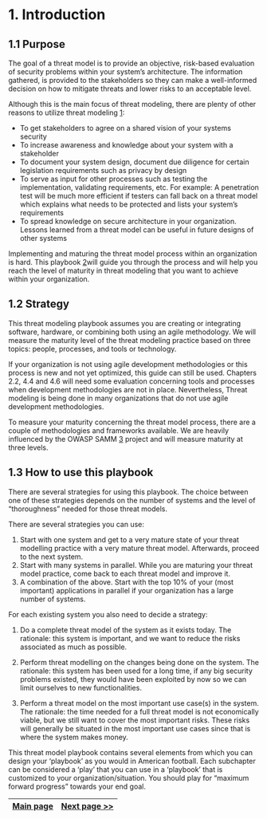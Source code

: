 # 1. Introduction
## 1.1 Purpose

The goal of a threat model is to provide an objective, risk-based evaluation of security problems within your system’s architecture. The information gathered, is provided to the stakeholders so they can make a well-informed decision on how to mitigate threats and lower risks to an acceptable level.

Although this is the main focus of threat modeling, there are plenty of other reasons to utilize threat modeling [1]:

* To get stakeholders to agree on a shared vision of your systems security
* To increase awareness and knowledge about your system with a stakeholder
* To document your system design, document due diligence for certain legislation requirements such as privacy by design
* To serve as input for other processes such as testing the implementation, validating requirements, etc. For example: A penetration test will be much more efficient if testers can fall back on a threat model which explains what needs to be protected and lists your system’s requirements
* To spread knowledge on secure architecture in your organization. Lessons learned from a threat model can be useful in future designs of other systems

Implementing and maturing the threat model process within an organization is hard. This playbook [2]will guide you through the process and will help you reach the level of maturity in threat modeling that you want to achieve within your organization.

## 1.2 Strategy
This threat modeling playbook assumes you are creating or integrating software, hardware, or combining both using an agile methodology. We will measure the maturity level of the threat modeling practice based on three topics: people, processes, and tools or technology.

If your organization is not using agile development methodologies or this process is new and not yet optimized, this guide can still be used. Chapters 2.2, 4.4 and 4.6 will need some evaluation concerning tools and processes when development methodologies are not in place. Nevertheless, Threat modeling is being done in many organizations that do not use agile development methodologies.

To measure your maturity concerning the threat model process, there are a couple of methodologies
and frameworks available. We are heavily influenced by the OWASP SAMM [3] project and will measure
maturity at three levels.

## 1.3 How to use this playbook
There are several strategies for using this playbook. The choice between one of these strategies depends on the number of systems and the level of “thoroughness” needed for those threat models.

There are several strategies you can use:

1. Start with one system and get to a very mature state of your threat modelling practice with a very mature threat model. Afterwards, proceed to the next system.
2.	Start with many systems in parallel. While you are maturing your threat model practice, come back to each threat model and improve it.
3.	A combination of the above. Start with the top 10% of your (most important) applications in parallel if your organization has a large number of systems.

For each existing system you also need to decide a strategy:

1.	Do a complete threat model of the system as it exists today. The rationale: this system is important, and we want to reduce the risks associated as much as possible.

2.	Perform threat modelling on the changes being done on the system. The rationale: this system has been used for a long time, if any big security problems existed, they would have been exploited by now so we can limit ourselves to new functionalities.

3.	Perform a threat model on the most important use case(s) in the system. The rationale: the time needed for a full threat model is not economically viable, but we still want to cover the most important risks. These risks will generally be situated in the most important use cases since that is where the system makes money.

This threat model playbook contains several elements from which you can design your ‘playbook’ as you would in American football. Each subchapter can be considered a ‘play’ that you can use in a ‘playbook’ that is customized to your organization/situation. You should play for “maximum forward progress” towards your end goal. 


[1]: 7.%20Glossary%20of%20terms.md
[2]: 7.%20Glossary%20of%20terms.md
[3]: 7.%20Glossary%20of%20terms.md


[Main page](../README.md) | [Next page >>](./2.%20Get%20stakeholder%20buy-in.md)
| --- | --- |